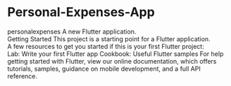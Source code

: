 # Personal-Expenses-App
personalexpenses 
A new Flutter application.  
Getting Started 
This project is a starting point for a Flutter application.  
A few resources to get you started if this is your first Flutter project:  
Lab: Write your first Flutter app 
Cookbook: Useful Flutter samples 
For help getting started with Flutter, view our online documentation, which offers tutorials, samples, guidance on mobile development, and a full API reference.
